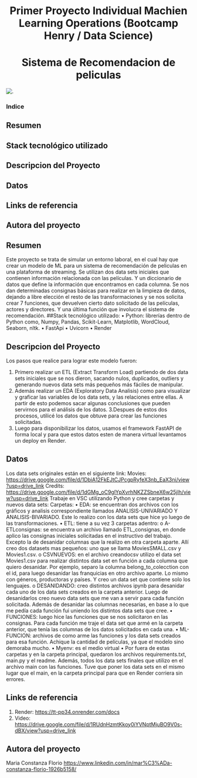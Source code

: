 <h1 align="center"> Primer Proyecto Individual Machien Learning Operations (Bootcamp Henry / Data Science) </h1>
<h1 align="center"> Sistema de Recomendacion de peliculas </h1>

![.](https://github.com/Constanzafl/Proyecto_Indiv_1_MLO_Henry/assets/121994442/a3f9a312-e16a-4f38-95a0-acb96e292ed2)

### Indice
## Resumen
## Stack tecnológico utilizado
## Descripcion del Proyecto
## Datos
## Links de referencia
## Autora del proyecto

## Resumen
Este proyecto se trata de simular un entorno laboral, en el cual hay que crear un modelo de ML para un sistema de recomendación de peliculas en una plataforma de streaming.
Se utilizan dos data sets iniciales que contienen información relacionada con las películas. Y un diccionario de datos que define la información que encontramos en cada columna.
Se nos dan determinadas consignas básicas para realizar en la limpieza de datos, dejando a libre elección el resto de las transformaciones y se nos solicita crear 7 funciones, que devuelven cierto dato solicitado de las películas, actores y directores. Y una última función que involucra el sistema de recomendación.
##Stack tecnológico utilizado:
•	Python: librerías dentro de Python como, Numpy, Pandas, Scikit-Learn, Matplotlib, WordCloud, Seaborn, nltk.
•	FastApi
•	Uvicorn
•	Render
## Descripcion del Proyecto
Los pasos que realice para lograr este modelo fueron:
1. Primero realizar un ETL (Extract Transform Load) partiendo de dos data sets iniciales que se nos dieron, sacando nulos, duplicados, outliers y generando nuevos data sets más pequeños más fáciles de manipular. 
2. Además realizar un EDA (Exploratory Data Analisis) como para visualizar y graficar las variables de los data sets, y las relaciones entre ellas. A partir de esto podemos sacar algunas conclusiones que pueden servirnos para el análisis de los datos. 
3.Despues de estos dos procesos, utilicé los datos que obtuve para crear las funciones solicitadas.
4. Luego para disponibilizar los datos, usamos el framework FastAPI de forma local y para que estos datos esten de manera virtual levantamos un deploy en Render.
## Datos 
Los data sets originales están en el siguiente link: 
Movies: https://drive.google.com/file/d/1DbiA12FkEJtCJPcgpRyfeX3nb_EaX3ni/view?usp=drive_link
Credits:
https://drive.google.com/file/d/1dGMg_oC9glYpXvrhNKZZSbneX6w25jlh/view?usp=drive_link
Trabaje en VSC utilizando Python y cree carpetas y nuevos data sets:
Carpetas:
•	EDA: se encuentran dos archivos con los gráficos y analisis correspondiente llamados ANALISIS-UNIVARIADO Y ANALISIS-BIVARIADO. Este lo realizo con los data sets que hice yo luego de las transformaciones. 
•	ETL: tiene a su vez 3 carpetas adentro:
o	A-ETLconsignas: se encuentra un archivo llamado ETL_consignas, en donde aplico las consignas iniciales solicitadas en el instructivo del trabajo. Excepto la de desanidar columnas que la realizo en otra carpeta aparte. Allí creo dos datasets mas pequeños: uno que se llama MoviesSMALL.csv y Movies1.csv.
o	CSVNUEVOS: en el archivo creandocsv utilizo el data set Movies1.csv para realizar distintos data set en función a cada columna que quiero desanidar. Por ejemplo, separo la columna belong_to_colecction con el id, para luego desanidar las franquicias en otro archivo aparte. Lo mismo con géneros, productoras y países. Y creo un data set que contiene solo los lenguajes.
o	DESANIDANDO: creo distintos archivos ipynb para desanidar cada uno de los data sets creados en la carpeta anterior. Luego de desanidarlos creo nuevo data sets que me van a servir para cada función solicitada. Además de desanidar las columnas necesarias, en base a lo que me pedía cada función fui uniendo los distintos data sets que cree.
•	FUNCIONES: luego hice las funciones que se nos solicitaron en las consignas. Para cada función me traje el data set que armé en la carpeta anterior, que tenía las columnas de los datos solicitados en cada una. 
•	ML-FUNCION: archivos de como arme las funciones y los data sets creados para esa función. Achique la cantidad de películas, ya que el modelo sino demoraba mucho.
•	Myenv: es el medio virtual
•	Por fuera de estas carpetas y en la carpeta principal, quedaron los archivos requirements.txt, main.py y el readme. Además, todos los data sets finales que utilizo en el archivo main con las funciones. Tuve que poner los data sets en el mismo lugar que el main, en la carpeta principal para que en Render corriera sin errores. 

## Links de referencia
1.	Render: https://tt-pp34.onrender.com/docs
2.	Video: https://drive.google.com/file/d/1RUdnHzmtKkoy0iYVNptMjuBO9V0s-dBX/view?usp=drive_link

## Autora del proyecto
Maria Constanza Florio
https://www.linkedin.com/in/mar%C3%ADa-constanza-florio-1926b5158/




